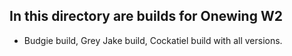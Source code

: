 ## In this directory are builds for Onewing W2
- Budgie build, Grey Jake build, Cockatiel build with all versions.

